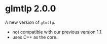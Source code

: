 # glmtlp 2.0.0
A new version of `glmtlp`. 
- not compatible with our previous version 1.1.  
- uses C++ as the core.